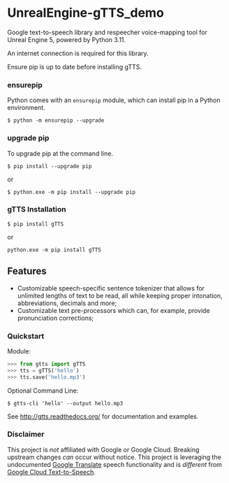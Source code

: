 # UnrealEngine-gTTS_demo
 Google text-to-speech library and respeecher voice-mapping tool for Unreal Engine 5, powered by Python 3.11.

An internet connection is required for this library.

Ensure pip is up to date before installing gTTS.

### ensurepip

Python comes with an `ensurepip` module, which can install pip in a Python environment.

```{pip-cli}
$ python -m ensurepip --upgrade
```

### upgrade pip

To upgrade pip at the command line.

```{pip-cli}
$ pip install --upgrade pip
```
or
```{pip-cli}
$ python.exe -m pip install --upgrade pip
```

### gTTS Installation

```{pip-cli}
$ pip install gTTS
```
or
```{pip-cli}
python.exe -m pip install gTTS
```

## Features

-   Customizable speech-specific sentence tokenizer that allows for unlimited lengths of text to be read, all while keeping proper intonation, abbreviations, decimals and more;
-   Customizable text pre-processors which can, for example, provide pronunciation corrections;

### Quickstart

Module:
```python
>>> from gtts import gTTS
>>> tts = gTTS('hello')
>>> tts.save('hello.mp3')
```

Optional Command Line:

```{pip-cli}
$ gtts-cli 'hello' --output hello.mp3
```

See <http://gtts.readthedocs.org/> for documentation and examples.

### Disclaimer

This project is *not* affiliated with Google or Google Cloud. Breaking upstream changes *can* occur without notice. This project is leveraging the undocumented [Google Translate](https://translate.google.com) speech functionality and is *different* from [Google Cloud Text-to-Speech](https://cloud.google.com/text-to-speech/).

